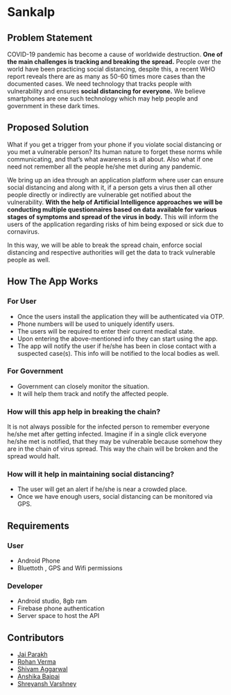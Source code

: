 # Sankalp

## Problem Statement

COVID-19 pandemic has become a cause of worldwide destruction. <b>One of the main challenges is tracking and breaking the spread.</b> People over the world have been practicing social distancing, despite this, a recent WHO report reveals there are as many as 50-60 times more cases than the documented cases.
We need technology that tracks people with vulnerability and ensures <b>social distancing for everyone.</b>
We believe smartphones are one such technology which may help people and government in these dark times.

## Proposed Solution

What if you get a trigger from your phone if you violate social distancing or you met a vulnerable person? Its human nature to forget these norms while communicating, and that’s what awareness is all about. Also what if one need not remember all the people he/she met during any pandemic. 

We bring up an idea through an application platform where user can ensure social distancing and along with it, if a person gets a virus then all other people directly or indirectly are vulnerable get notified about the vulnerability. <b>With the help of Artificial Intelligence approaches we will be conducting multiple questionnaires based on data available for various stages of symptoms and spread of the virus in body.</b> This will inform the users of the application regarding risks of him being exposed or sick due to cornavirus.

In this way, we will be able to break the spread chain, enforce social distancing and respective authorities will get the data to track vulnerable people as well.

## How The App Works

### For User
- Once the users install the application they will be authenticated via OTP.
- Phone numbers will be used to uniquely identify users.
- The users will be required to enter their current medical state.
- Upon entering the above-mentioned info they can start using the app.
- The app will notify the user if he/she has been in close contact with a suspected case(s). This info will be notified to the local bodies as well.

### For Government
- Government can closely monitor the situation.
- It will help them track and notify the affected people.

### How will this app help in breaking the chain?
It is not always possible for the infected person to remember everyone he/she met after getting infected. Imagine if in a single click everyone he/she met is notified, that they may be vulnerable because somehow they are in the chain of virus spread. This way the chain will be broken and the spread would halt.


### How will it help in maintaining social distancing?
- The user will get an alert if he/she is near a crowded place.
- Once we have enough users, social distancing can be monitored via GPS.

## Requirements

### User
- Android Phone
- Bluettoth , GPS and Wifi permissions

### Developer
- Android studio, 8gb ram
- Firebase phone authentication
- Server space to host the API

## Contributors

- [Jai Parakh](https://www.linkedin.com/in/jai-parakh-5626b4178/)
- [Rohan Verma](https://www.linkedin.com/in/rsrohanverma/)
- [Shivam Aggarwal](https://www.linkedin.com/in/shivam-aggarwal-4a65a2184/)
- [Anshika Bajpai](https://www.linkedin.com/in/anshika-bajpai-67b593192/)
- [Shreyansh Varshney](https://www.linkedin.com/in/shreyanshvarshney/)
